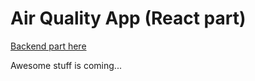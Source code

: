 # Air Quality App (React part)
[Backend part here](https://github.com/LiaTsernant/air-quality)

Awesome stuff is coming...
